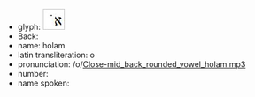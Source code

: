 - glyph: ![paste-24468428685313.jpg](37.jpg)
- Back: 
- name: holam
- latin transliteration: o
- pronunciation: /o/[Close-mid_back_rounded_vowel_holam.mp3](84.mp3)
- number: 
- name spoken: 
